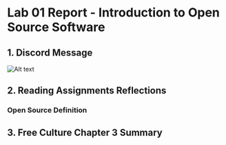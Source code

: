 # Lab 01 Report - Introduction to Open Source Software

## 1. Discord Message

![Alt text](https://i.gyazo.com/8e409d779878a5b6c842a4c3da08203e.png)

## 2. Reading Assignments Reflections

### Open Source Definition


## 3. Free Culture Chapter 3 Summary
